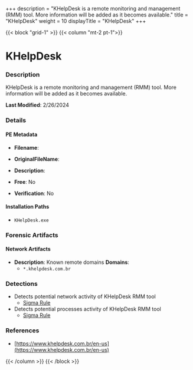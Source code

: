 +++
description = "KHelpDesk is a remote monitoring and management (RMM) tool. More information will be added as it becomes available."
title = "KHelpDesk"
weight = 10
displayTitle = "KHelpDesk"
+++


{{< block "grid-1" >}}
{{< column "mt-2 pt-1">}}

# KHelpDesk


### Description

KHelpDesk is a remote monitoring and management (RMM) tool. More information will be added as it becomes available.



**Last Modified**: 2/26/2024

### Details


#### PE Metadata
- **Filename**: 
- **OriginalFileName**: 
- **Description**: 


- **Free**: No

- **Verification**: No




#### Installation Paths
- `KHelpDesk.exe`

### Forensic Artifacts




#### Network Artifacts
- **Description**: Known remote domains  **Domains**:
    - `*.khelpdesk.com.br`


### Detections
- Detects potential network activity of KHelpDesk RMM tool
  - [Sigma Rule](https://github.com/magicsword-io/LOLRMM/blob/main/detections/sigma/khelpdesk_network_sigma.yml)
- Detects potential processes activity of KHelpDesk RMM tool
  - [Sigma Rule](https://github.com/magicsword-io/LOLRMM/blob/main/detections/sigma/khelpdesk_processes_sigma.yml)

### References
- [https://www.khelpdesk.com.br/en-us](https://www.khelpdesk.com.br/en-us)



{{< /column >}}
{{< /block >}}
